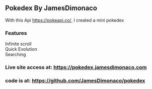 ## Pokedex By JamesDimonaco

With this Api https://pokeapi.co/  I created a mini pokedex 

### Features

Infinite scroll   
Quick Evolution   
Searching


### Live site access at: https://pokedex.jamesdimonaco.com
### code is at: https://github.com/JamesDimonaco/pokedex
